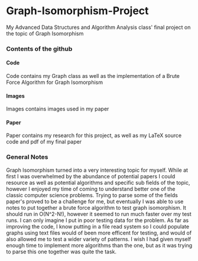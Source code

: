 # Graph-Isomorphism-Project
My Advanced Data Structures and Algorithm Analysis class' final project on the topic of Graph Isomorphism

### Contents of the github

#### Code
Code contains my Graph class as well as the implementation of a Brute Force Algorithm for Graph Isomorphism

#### Images
Images contains images used in my paper

#### Paper
Paper contains my research for this project, as well as my LaTeX source code and pdf of my final paper


### General Notes

Graph Isomorphism turned into a very interesting topic for myself. While at first I was overwhelmed by the abundance of potential papers I could resource as well as potential algorithms and specific sub fields of the topic, however I enjoyed my time of coming to understand better one of the classic computer science problems. Trying to parse some of the fields paper's proved to be a challenge for me, but eventually I was able to use notes to put together a brute force algorithm to test graph isomorphism. It should run in O(N^2-N!), however it seemed to run much faster over my test runs. I can only imagine I put in poor testing data for the problem. As far as improving the code, I know putting in a file read system so I could populate graphs using text files would of been more efficent for testing, and would of also allowed me to test a wider variety of patterns. I wish I had given myself enough time to implement more algorithms than the one, but as it was trying to parse this one together was quite the task.
